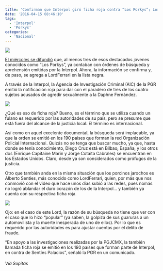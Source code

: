 ```yaml
---
title: 'Confirman que Interpol giró ficha roja contra “Los Porkys”; LordFerrari también tiene la suya'
date: '2016-04-15 08:46:10'
tags:
  - 'Interpol'
  - 'Porkys'
categories:
  - 'Nacional'
---
```

![](http://i1.wp.com/www.sopitas.com/wp-content/uploads/2016/04/porkys-interpol.jpg?resize=660%2C440)

[El miércoles se difundió](http://www.sopitas.com/603818-Porkys-ordenes-arresto-ficha-roja-interpol/) que, al menos tres de esos destacados jóvenes conocidos como “Los Porkys”, ya contaban con órdenes de búsqueda y aprehensión emitidas por la Interpol. Ahora, la información se confirma y, de paso, se agrega a LordFerrari en la lista negra.

A través de la Interpol, la Agencia de Investigación Criminal (AIC) de la PGR emitió la notificación roja para dar con el paradero de tres de los cuatro sujetos acusados de agredir sexualmente a la Daphne Fernández.

![](http://i0.wp.com/www.sopitas.com/wp-content/uploads/2016/04/porkys-34982.jpg?w=1404)

¿Qué es eso de ficha roja? Bueno, es el término que se utiliza cuando un fulano es requerido por las autoridades de su país, pero se presume que está fuera del alcance de la justicia local. El término es internacional.

Así como en aquel excelente documental, la búsqueda será implacable, ya que la orden se emitió en los 190 países que forman la red Organización Policial Internacional. Quizás no se tenga que buscar mucho, ya que, hasta donde se tenía conocimiento, Diego Cruz está en Bilbao, España, y los otros dos (Enrique Capitaine Marín y Jorge Cotaita Cabrales) se encuentran en los Estados Unidos. Claro, desde ya son considerados como prófugos de la justicia.

Otro que también anda en la misma situación que los porcinos jarochos es Alberto Senties, más conocido como LordFerrari, quien, por más que nos conmovió con el video que hace unos días subió a las redes, pues nomás no logró ablandar el duro corazón de los de la Interpol… y también ya cuenta con su respectiva ficha roja.

![](http://i2.wp.com/www.sopitas.com/wp-content/uploads/2016/04/lordferrari.jpg?resize=768%2C489)

Ojo: en el caso de este Lord, la razón de su búsqueda no tiene que ver con el caso que lo hizo “popular” (ya saben, la golpiza de sus guaruras a un automovilista y la muerte inesperada de uno de ellos). Por lo que es requerido por las autoridades es para ajustar cuentas por el delito de fraude.

“En apoyo a las investigaciones realizadas por la PGJCMX, la también llamada ficha roja se emitió en los 190 países que forman parte de Interpol, en contra de Sentíes Palacios”, señaló la PGR en un comunicado.

###### Vía Sopitas
